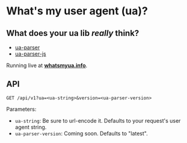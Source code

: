 # What's my user agent (ua)?

## What does your ua lib *really* think?

* [ua-parser](https://github.com/tobie/ua-parser)
* [ua-parser-js]("https://github.com/faisalman/ua-parser-js")

Running live at **[whatsmyua.info](http://www.whatsmyua.info)**.

## API

`GET /api/v1?ua=<ua-string>&version=<ua-parser-version>`

Parameters:

* `ua-string`: Be sure to url-encode it. Defaults to your request's user agent string.
* `ua-parser-version`: Coming soon. Defaults to "latest".
